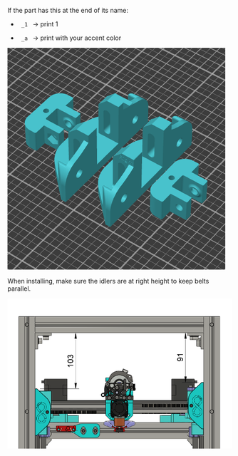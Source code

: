 If the part has this at the end of its name:
- <code> _1 </code> -> print 1

- <code> _a </code> -> print with your accent color

![PrintOrientation](/img/idlers_print_orientation.png)

When installing, make sure the idlers are at right height to keep belts parallel.

![IdlersHeight](/img/idlers_height.png)